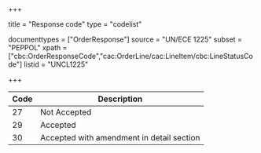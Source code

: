 +++

title = "Response code"
type = "codelist"

documenttypes = ["OrderResponse"]
source = "UN/ECE 1225"
subset = "PEPPOL"
xpath = ["cbc:OrderResponseCode","cac:OrderLine/cac:LineItem/cbc:LineStatusCode"]
listid = "UNCL1225"

+++

| Code | Description                               |
| ---- | ----------------------------------------- |
| 27   | Not Accepted                              |
| 29   | Accepted                                  |
| 30   | Accepted with amendment in detail section |
